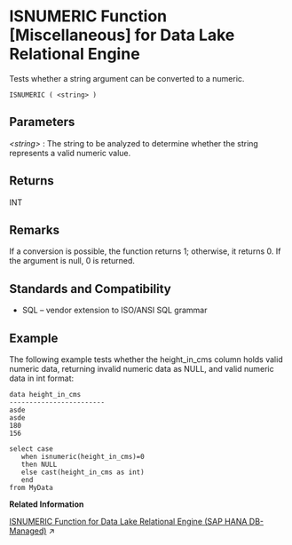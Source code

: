 <!-- loioa55af5d284f21015867a9c978b63f5c1 -->

# ISNUMERIC Function \[Miscellaneous\] for Data Lake Relational Engine

Tests whether a string argument can be converted to a numeric.



```
ISNUMERIC ( <string> )
```



<a name="loioa55af5d284f21015867a9c978b63f5c1__ISNUMERIC_parm1"/>

## Parameters

 *<string\>*
 :   The string to be analyzed to determine whether the string represents a valid numeric value.

 

<a name="loioa55af5d284f21015867a9c978b63f5c1__ISNUMERIC_returns1"/>

## Returns

INT



<a name="loioa55af5d284f21015867a9c978b63f5c1__ISNUMERIC_remarks1"/>

## Remarks

If a conversion is possible, the function returns 1; otherwise, it returns 0. If the argument is null, 0 is returned.



<a name="loioa55af5d284f21015867a9c978b63f5c1__ISNUMERIC_standards1"/>

## Standards and Compatibility

-   SQL – vendor extension to ISO/ANSI SQL grammar



<a name="loioa55af5d284f21015867a9c978b63f5c1__ISNUMERIC_example1"/>

## Example

The following example tests whether the height\_in\_cms column holds valid numeric data, returning invalid numeric data as NULL, and valid numeric data in int format:

```
data height_in_cms
------------------------
asde
asde
180
156
```

```
select case
   when isnumeric(height_in_cms)=0
   then NULL
   else cast(height_in_cms as int) 
   end
from MyData
```

**Related Information**  


[ISNUMERIC Function for Data Lake Relational Engine (SAP HANA DB-Managed)](https://help.sap.com/viewer/a898e08b84f21015969fa437e89860c8/2023_1_QRC/en-US/f82be4309ee34e0dab5a3148c3d56fc6.html "Tests whether a string argument can be converted to a numeric.") :arrow_upper_right:

